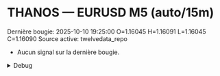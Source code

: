 # THANOS — EURUSD M5 (auto/15m)
Dernière bougie: 2025-10-10 19:25:00  O=1.16045  H=1.16091  L=1.16045  C=1.16090
Source active: twelvedata_repo

- Aucun signal sur la dernière bougie.

<details><summary>Debug</summary>

- TD_API_KEY manquant.

</details>